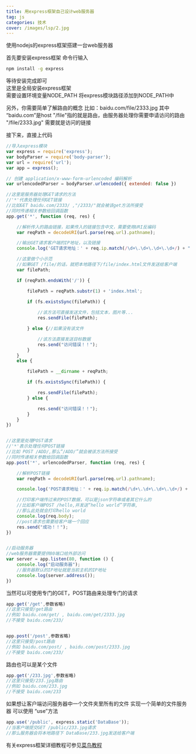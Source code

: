 ```yaml
---
title: 用express框架自己设计web服务器
tag: js
categories: 技术
cover: /images/lsp/2.jpg
---
```




使用nodejs的express框架搭建一台web服务器

<!--more-->

首先要安装express框架
命令行输入
```cmd
npm install -g express
```
等待安装完成即可    
这里是全局安装express框架   
需要设置环境变量NODE_PATH
将express模块路径添加到NODE_PATH中  

另外，你需要简单了解路由的概念
比如：baidu.com/file/2333.jpg
其中 “baidu.com”是host
"/file"指的就是路由，由服务器处理你需要申请访问的路由
"/file/2333.jpg" 需要就是访问的链接



接下来，直接上代码  

```javascript
//导入express模块
var express = require('express');
var bodyParser = require('body-parser');
var url = require('url');
var app = express();

// 创建 application/x-www-form-urlencoded 编码解析
var urlencodedParser = bodyParser.urlencoded({ extended: false })

//这里是服务器处理GET请求的方法
//'*'代表处理任何GET链接
//比如GET baidu.com/2333/ ,"/2333/"就会被该get方法所接受
//同时传递相关参数给回调函数
app.get('*', function (req, res) {

    //解析传入的路由链接，如果传入的链接包含中文，需要使用URI反编码
    var reqPath = decodeURI(url.parse(req.url).pathname);

    //输出GET请求客户端的IP地址，以及链接
    console.log('GET请求地址：' + req.ip.match(/\d+\.\d+\.\d+\.\d+/) + ";链接：" + reqPath);

    //这里做个小示范
    //如果GET /file/的话，就把本地路径下/file/index.html文件发送给客户端
    var filePath;

    if (reqPath.endsWith('/')) {

        filePath = reqPath.substr(1) + 'index.html';

        if (fs.existsSync(filePath)) {
            
            //该方法可直接发送文件，包括文本，图片等...
            res.sendFile(filePath);

        } else {//如果没有该文件

            //该方法直接发送目标数据
            res.send("访问错误！！");
        }
    }
    else {

        filePath = __dirname + reqPath;

        if (fs.existsSync(filePath)) {

            res.sendFile(filePath);
        } else {

            res.send("访问错误！！");
        }
    }
})


//这里是处理POST请求
//'*'表示处理任何POST链接
//比如 POST /ADD/,那么“/ADD/”就会被该方法所接受
//同时传递相关参数给回调函数
app.post('*', urlencodedParser, function (req, res) {

    //解析POST链接
    var reqPath = decodeURI(url.parse(req.url).pathname);

    console.log('POST请求地址：' + req.ip.match(/\d+\.\d+\.\d+\.\d+/) + ";链接：" + reqPath);

    //打印客户端传过来的POST数据，可以是json字符串或者其它什么的
    //比如客户端POST /hello,并发送“hello world”字符串,
    //那么此处就会打印hello world
    console.log(req.body);
    //post请求也需要给客户端一个回应
    res.send("成功！！");
})


//启动服务器
//web服务器需要提供80端口给外部访问
var server = app.listen(80, function () {
    console.log("启动服务器");
    //服务器默认的IP地址就是当前主机的IP地址
    console.log(server.address());
})


```


当然可以可使用专门的GET，POST路由来处理专门的请求

```javascript
app.get('/get',参数省略)
//这里只接受/get路由
//例如 baidu.com/get/ , baidu.com/get/2333.jpg
//不接受 baidu.com/233/


app.post('/post',参数省略)
//这里只接受/post路由
//例如 baidu.com/post/ , baidu.com/post/2333.jpg
//不接受 baidu.com/233/

```

路由也可以是某个文件


```javascript
app.get('/233.jpg',参数省略)
//这里只接受/233.jpg路由
//例如 baidu.com/233.jpg
//不接受 baidu.com/233

```



如果想让客户端访问服务器中一个文件夹里所有的文件
实现一个简单的文件服务器
可以使用 “use”方法  

```javascript
app.use('/public', express.static('DataBase'));
//当客户端提交GET /public/233.jpg请求
//那么服务器会将本地路径下 DataBase/233.jpg发送给客户端

```

有关express框架详细教程可参见[菜鸟教程](https://www.runoob.com/nodejs/nodejs-express-framework.html)

